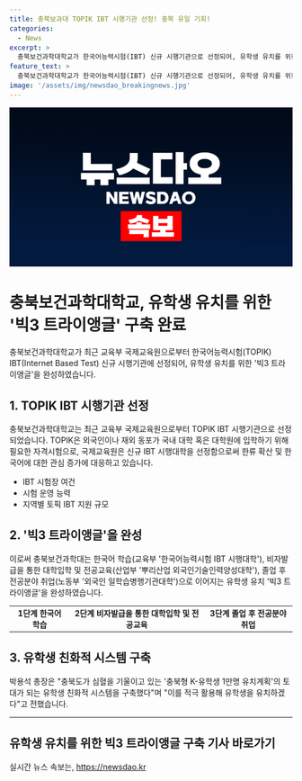```yaml
---
title: 충북보과대 TOPIK IBT 시행기관 선정! 충북 유일 기회!
categories:
  - News
excerpt: >
  충북보건과학대학교가 한국어능력시험(IBT) 신규 시행기관으로 선정되어, 유학생 유치를 위한 빅3 트라이앵글을 완성했다. 충북보과대는 유일하게 선정된 대학으로, 한국어학습, 비자발급을 통한 대학입학 및 전공교육, 졸업 후 전공분야 취업과 연계된 유학생 유치 시스템을 구축했다. 이를 통해 충북형 K-유학생 1만명 유치계획의 토대를 마련하고, 유학생을 적극적으로 유치할 계획이다.
feature_text: >
  충북보건과학대학교가 한국어능력시험(IBT) 신규 시행기관으로 선정되어, 유학생 유치를 위한 빅3 트라이앵글을 완성했다. 충북보과대는 유일하게 선정된 대학으로, 한국어학습, 비자발급을 통한 대학입학 및 전공교육, 졸업 후 전공분야 취업과 연계된 유학생 유치 시스템을 구축했다. 이를 통해 충북형 K-유학생 1만명 유치계획의 토대를 마련하고, 유학생을 적극적으로 유치할 계획이다.
image: '/assets/img/newsdao_breakingnews.jpg'
---
```


<p><img src="/assets/img/newsdao_breakingnews.jpg" alt="pcversion 속보" /></p>

<h1>충북보건과학대학교, 유학생 유치를 위한 '빅3 트라이앵글' 구축 완료</h1>

<p data-ke-size="size16">충북보건과학대학교가 최근 교육부 국제교육원으로부터 한국어능력시험(TOPIK) IBT(Internet Based Test) 신규 시행기관에 선정되어, 유학생 유치를 위한 '빅3 트라이앵글'을 완성하였습니다. </p>

<h2>1. TOPIK IBT 시행기관 선정</h2>

<p data-ke-size="size16">충북보건과학대학교는 최근 교육부 국제교육원으로부터 TOPIK IBT 시행기관으로 선정되었습니다. TOPIK은 외국인이나 재외 동포가 국내 대학 혹은 대학원에 입학하기 위해 필요한 자격시험으로, 국제교육원은 신규 IBT 시행대학을 선정함으로써 한류 확산 및 한국어에 대한 관심 증가에 대응하고 있습니다. </p>

<ul>
<li>IBT 시험장 여건</li>
<li>시험 운영 능력</li>
<li>지역별 토픽 IBT 지원 규모</li>
</ul>

<h2>2. '빅3 트라이앵글'을 완성</h2>

<p data-ke-size="size16">이로써 충북보건과학대는 한국어 학습(교육부 '한국어능력시험 IBT 시행대학'), 비자발급을 통한 대학입학 및 전공교육(산업부 '뿌리산업 외국인기술인력양성대학'), 졸업 후 전공분야 취업(노동부 '외국인 일학습병행기관대학')으로 이어지는 유학생 유치 '빅3 트라이앵글'을 완성하였습니다. </p>

<table>
<tr>
<td style="text-align: center; height: 17px;"><b>1단계 한국어 학습</b></td>
<td style="text-align: center; height: 17px;"><b>2단계 비자발급을 통한 대학입학 및 전공교육</b></td>
<td style="text-align: center; height: 17px;"><b>3단계 졸업 후 전공분야 취업</b></td>
</tr>
</table>

<h2>3. 유학생 친화적 시스템 구축</h2>

<p data-ke-size="size16">박용석 총장은 "충북도가 심혈을 기울이고 있는 '충북형 K-유학생 1만명 유치계획'의 토대가 되는 유학생 친화적 시스템을 구축했다"며 "이를 적극 활용해 유학생을 유치하겠다"고 전했습니다.</p>

<hr>

<h2>유학생 유치를 위한 빅3 트라이앵글 구축 기사 바로가기</h2>
실시간 뉴스 속보는, <a href="https://newsdao.kr" rel="dofollow">https://newsdao.kr</a>



